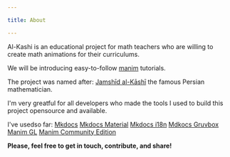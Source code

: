```yaml
---                                                                             

title: About

---                                                                             
```

 
 Al-Kashi is an educational project for math teachers who are willing to create math animations for their curriculums.

 We will be introducing easy-to-follow [manim](https://3b1b.github.io/manim) tutorials.
 
 The project was named after: [Jamshīd al-Kāshī](https://en.wikipedia.org/wiki/Jamsh%C4%ABd_al-K%C4%81sh%C4%AB) the famous Persian mathematician.

 I'm very greatful for all developers who made the tools I used to build this project opensource and available.
 
 I've usedso far:
 [Mkdocs](https://www.mkdocs.org/)
 [Mkdocs Material](https://squidfunk.github.io/mkdocs-material/)
 [Mkdocs i18n](https://pypi.org/project/mkdocs-i18n/)
 [Mdkocs Gruvbox](https://abolfazlamiri.ir/gruvdoc)
 [Manim GL](https://3b1b.github.io/manim)
 [Manim Community Edition](https://docs.manim.community/en/stable/index.html)

 
 **Please, feel free to get in touch, contribute, and share!**
